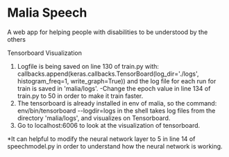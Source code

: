 # Malia Speech
A web app for helping people with disabilities to be understood by the others

Tensorboard Visualization

  1. Logfile is being saved on line 130 of train.py with:
    callbacks.append(keras.callbacks.TensorBoard(log_dir='./logs', histogram_freq=1, write_graph=True))
    and the log file for each run for train is saved in 'malia/logs'.
    -Change the epoch value in line 134 of train.py to 50 in order to make it train faster.
  2. The tensorboard is already installed in env of malia, so the command:
    env/bin/tensorboard --logdir=logs
    in the shell takes log files from the directory 'malia/logs', and visualizes on Tensorboard.
  3. Go to localhost:6006 to look at the visualization of tensorboard.
  
  *It can helpful to modify the neural network layer to 5 in line 14 of speechmodel.py in order to understand how the neural network is working.
